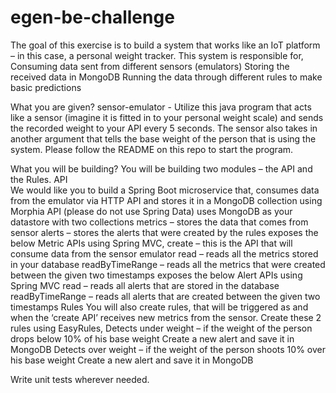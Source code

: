 # egen-be-challenge
The goal of this exercise is to build a system that works like an IoT platform – in this case, a personal weight tracker. This system is responsible for,
Consuming data sent from different sensors (emulators)
Storing the received data in MongoDB
Running the data through different rules to make basic predictions

What you are given?
sensor-emulator - Utilize this java program that acts like a sensor (imagine it is fitted in to your personal weight scale) and sends the recorded weight to your API every 5 seconds. The sensor also takes in another argument that tells the base weight of the person that is using the system. Please follow the README on this repo to start the program.

What you will be building?
You will be building two modules – the API and the Rules. 
API 	
We would like you to build a Spring Boot microservice that,
consumes data from the emulator via HTTP API and stores it in a MongoDB collection using Morphia API (please do not use Spring Data)
uses MongoDB as your datastore with two collections
metrics – stores the data that comes from sensor
alerts – stores the alerts that were created by the rules
exposes the below Metric APIs using Spring MVC,
create – this is the API that will consume data from the sensor emulator
read – reads all the metrics stored in your database
readByTimeRange – reads all the metrics that were created between the given two timestamps
exposes the below Alert APIs using Spring MVC
read – reads all alerts that are stored in the database
readByTimeRange – reads all alerts that are created between the given two timestamps
Rules
You will also create rules, that will be triggered as and when the ‘create API’ receives new metrics from the sensor. Create these 2 rules using EasyRules,
Detects under weight – if the weight of the person drops below 10% of his base weight
Create a new alert and save it in MongoDB
Detects over weight – if the weight of the person shoots 10% over his base weight
Create a new alert and save it in MongoDB

Write unit tests wherever needed.
